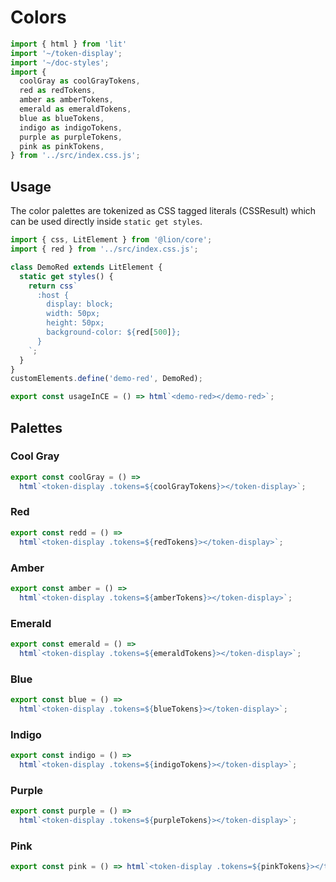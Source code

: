 # Colors

```js script
import { html } from 'lit'
import '~/token-display';
import '~/doc-styles';
import {
  coolGray as coolGrayTokens,
  red as redTokens,
  amber as amberTokens,
  emerald as emeraldTokens,
  blue as blueTokens,
  indigo as indigoTokens,
  purple as purpleTokens,
  pink as pinkTokens,
} from '../src/index.css.js';

```

## Usage

The color palettes are tokenized as CSS tagged literals (CSSResult) which can be used directly inside `static get styles`.

```js preview-story
import { css, LitElement } from '@lion/core';
import { red } from '../src/index.css.js';

class DemoRed extends LitElement { 
  static get styles() {
    return css`
      :host {
        display: block;
        width: 50px;
        height: 50px;
        background-color: ${red[500]};
      }
    `;
  }
}
customElements.define('demo-red', DemoRed);

export const usageInCE = () => html`<demo-red></demo-red>`;
```

## Palettes

### Cool Gray

```js story
export const coolGray = () =>
  html`<token-display .tokens=${coolGrayTokens}></token-display>`;
```

### Red

```js story
export const redd = () =>
  html`<token-display .tokens=${redTokens}></token-display>`;
```

### Amber

```js story
export const amber = () =>
  html`<token-display .tokens=${amberTokens}></token-display>`;
```

### Emerald

```js story
export const emerald = () =>
  html`<token-display .tokens=${emeraldTokens}></token-display>`;
```

### Blue

```js story
export const blue = () =>
  html`<token-display .tokens=${blueTokens}></token-display>`;
```

### Indigo

```js story
export const indigo = () =>
  html`<token-display .tokens=${indigoTokens}></token-display>`;
```

### Purple

```js story
export const purple = () =>
  html`<token-display .tokens=${purpleTokens}></token-display>`;
```

### Pink

```js story
export const pink = () => html`<token-display .tokens=${pinkTokens}></token-display>`;
```
